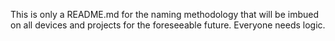 This is only a README.md for the naming methodology that will be imbued on all devices and projects for the foreseeable future.
Everyone needs logic. 
